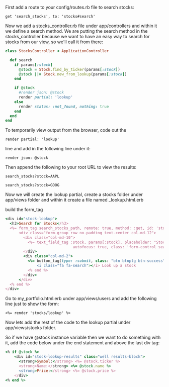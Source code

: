 First add a route to your config/routes.rb file to search stocks:

    get 'search_stocks', to: 'stocks#search'

Now we add a stocks_controller.rb file under app/controllers and within it we define a search method. We are putting the search method in the stocks_controller because we want to have an easy way to search for stocks from our view, so we'll call it from there:
```ruby
class StocksController < ApplicationController

  def search
    if params[:stock]
      @stock = Stock.find_by_ticker(params[:stock])
      @stock ||= Stock.new_from_lookup(params[:stock])
    end

    if @stock
      #render json: @stock
      render partial: 'lookup'
    else
      render status: :not_found, nothing: true
    end
  end
end
```
To temporarily view output from the browser, code out the 

    render partial: 'lookup' 

line and add in the following line under it:

    render json: @stock

Then append the following to your root URL to view the results:

    search_stocks?stock=AAPL

    search_stocks?stock=GOOG

Now we will create the lookup partial, create a stocks folder under app/views folder and within it create a file named _lookup.html.erb

build the form_tag
```ruby
<div id="stock-lookup">
  <h3>Search for Stocks</h3>
  <%= form_tag search_stocks_path, remote: true, method: :get, id: 'stock-lookup-form' do %>
      <div class="form-group row no-padding text-center col-md-12">
        <div class="col-md-10">
          <%= text_field_tag :stock, params[:stock], placeholder: "Stock ticker symbol",
                              autofocus: true, class: 'form-control search-box input-lg' %>
        </div>
        <div class="col-md-2">
          <%= button_tag(type: :submit, class: "btn btnplg btn-success") do %>
              <i class="fa fa-search"></i> Look up a stock
          <% end %>
        </div>
      </div>
  <% end %>
</div>
```
Go to my_portfolio.html.erb under app/views/users and add the following line just to show the form:

    <%= render 'stocks/lookup' %>

Now lets add the rest of the code to the lookup partial under app/views/stocks folder.

So if we have @stock instance variable then we want to do something with it, add the code below under the end statement and above the last div tag:
```ruby
<% if @stock %>
    <div id="stock-lookup-results" class="well results-block">
      <strong>Symbol:</strong> <%= @stock.ticker %>
      <strong>Name:</strong> <%= @stock.name %>
      <strong>Price:</strong> <%= @stock.price %>
    </div>
<% end %>
```